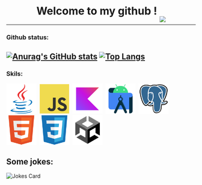 <div align="center">
  <h1>
    Welcome to my github ! 
    <img style=" transform: translateY(20px);" src="https://media3.giphy.com/media/cmCEsJZHYBPels360q/giphy.gif?cid=ecf05e47qsqvhvk4k2addqry5rbrqsjtiuzj6213tf57qw9l&rid=giphy.gif" width="80px"/>
  </h1>
</div>

---

### Github status:

[![Anurag's GitHub stats](https://github-readme-stats.vercel.app/api?username=thaichihien&count_private=true&show_icons=true&theme=radical)](https://github.com/anuraghazra/github-readme-stats) [![Top Langs](https://github-readme-stats.vercel.app/api/top-langs/?username=anuraghazra&layout=compact&theme=tokyonight)](https://github.com/anuraghazra/github-readme-stats)
---

### Skils:
<div>
  <img src="https://github.com/devicons/devicon/blob/master/icons/java/java-original.svg" alt="Java" width="80" height="80"/>&nbsp;
  <img src="https://github.com/devicons/devicon/blob/master/icons/javascript/javascript-original.svg" alt="JavaScript" width="80" height="80"/>&nbsp;
    <img src="https://github.com/devicons/devicon/blob/master/icons/kotlin/kotlin-original.svg" alt="Kotlin" width="80" height="80"/>&nbsp;
     <img src="https://github.com/devicons/devicon/blob/master/icons/androidstudio/androidstudio-original.svg" alt="Android Studio" width="80" height="80"/>&nbsp;
       <img src="https://github.com/devicons/devicon/blob/master/icons/postgresql/postgresql-original.svg" alt="PostgresSQL" width="80" height="80"/>&nbsp;
        <img src="https://github.com/devicons/devicon/blob/master/icons/html5/html5-original.svg" alt="HTML" width="80" height="80"/>&nbsp;
         <img src="https://github.com/devicons/devicon/blob/master/icons/css3/css3-original.svg" alt="CSS" width="80" height="80"/>&nbsp;
          <img src="https://github.com/devicons/devicon/blob/master/icons/unity/unity-original.svg" alt="Unity" width="80" height="80"/>&nbsp;
</div>

## Some jokes:
<img src="https://readme-jokes.vercel.app/api?theme=nightowl" alt="Jokes Card" />
